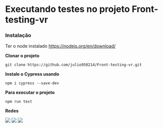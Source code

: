 # Executando testes no projeto Front-testing-vr

### Instalação 

Ter o node instalado
https://nodejs.org/en/download/

**Clonar o projeto**
``` 
git clone https://github.com/julio958214/Front-testing-vr.git
```

**Instale o Cypress usando**
```
npm i cypress --save-dev
```

**Para executar o projeto**

```
npm run test
```

**Redes**

[<img src="https://img.shields.io/badge/linkedin-%230077B5.svg?&style=for-the-badge&logo=linkedin&logoColor=white" />](https://www.linkedin.com/in/julio-santos-43428019b)
[<img src = "https://img.shields.io/badge/instagram-%23E4405F.svg?&style=for-the-badge&logo=instagram&logoColor=white">](https://www.instagram.com/juli0sts/)
[<img src = "https://img.shields.io/badge/facebook-%231877F2.svg?&style=for-the-badge&logo=facebook&logoColor=white">](https://www.facebook.com/profile.php?id=100003793058455)
